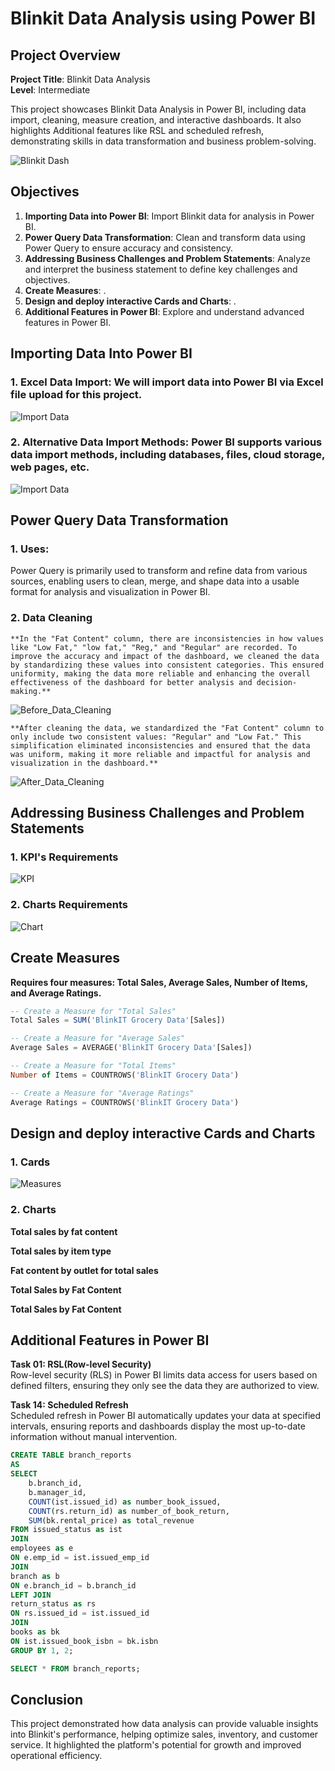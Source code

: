 # Blinkit Data Analysis using Power BI

## Project Overview

**Project Title**: Blinkit Data Analysis  
**Level**: Intermediate

This project showcases Blinkit Data Analysis in Power BI, including data import, cleaning, measure creation, and interactive dashboards. It also highlights Additional features like RSL and scheduled refresh, demonstrating skills in data transformation and business problem-solving.

![Blinkit Dash](Dashboard.jpg)

## Objectives

1. **Importing Data into Power BI**: Import Blinkit data for analysis in Power BI.
2. **Power Query Data Transformation**: Clean and transform data using Power Query to ensure accuracy and consistency.
3. **Addressing Business Challenges and Problem Statements**: Analyze and interpret the business statement to define key challenges and objectives.
4. **Create Measures**: .
5. **Design and deploy interactive Cards and Charts**: .
6. **Additional Features in Power BI**: Explore and understand advanced features in Power BI.

## Importing Data Into Power BI

### 1. Excel Data Import: We will import data into Power BI via Excel file upload for this project.
![Import Data](Excel-Data-Import.png)
### 2. Alternative Data Import Methods: Power BI supports various data import methods, including databases, files, cloud storage, web pages, etc. 
![Import Data](Alternative-Import-Methods.png)

## Power Query Data Transformation
### 1. Uses:
Power Query is primarily used to transform and refine data from various sources, enabling users to clean, merge, and shape data into a usable format for analysis and visualization in Power BI.

### 2. Data Cleaning

```**In the "Fat Content" column, there are inconsistencies in how values like "Low Fat," "low fat," "Reg," and "Regular" are recorded. To improve the accuracy and impact of the dashboard, we cleaned the data by standardizing these values into consistent categories. This ensured uniformity, making the data more reliable and enhancing the overall effectiveness of the dashboard for better analysis and decision-making.**    ```

![Before_Data_Cleaning](Before-data-cleaning.png)    

```**After cleaning the data, we standardized the "Fat Content" column to only include two consistent values: "Regular" and "Low Fat." This simplification eliminated inconsistencies and ensured that the data was uniform, making it more reliable and impactful for analysis and visualization in the dashboard.**   ```   

![After_Data_Cleaning](After-data-cleaning.png)

## Addressing Business Challenges and Problem Statements

### 1. KPI's Requirements
![KPI](KPI-Requirements.png)

### 2. Charts Requirements    
![Chart](Chart-Requirements.png)

## Create Measures    
**Requires four measures: Total Sales, Average Sales, Number of Items, and Average Ratings.**

```sql
-- Create a Measure for "Total Sales"
Total Sales = SUM('BlinkIT Grocery Data'[Sales])    

-- Create a Measure for "Average Sales"
Average Sales = AVERAGE('BlinkIT Grocery Data'[Sales])       

-- Create a Measure for "Total Items"
Number of Items = COUNTROWS('BlinkIT Grocery Data')    

-- Create a Measure for "Average Ratings"
Average Ratings = COUNTROWS('BlinkIT Grocery Data')             
```
## Design and deploy interactive Cards and Charts

### 1. Cards
![Measures](Measures.jpg)
### 2. Charts
**Total sales by fat content**

**Total sales by item type**

**Fat content by outlet for total sales**

**Total Sales by Fat Content**

**Total Sales by Fat Content**

## Additional Features in Power BI

**Task 01: RSL(Row-level Security)**  
Row-level security (RLS) in Power BI limits data access for users based on defined filters, ensuring they only see the data they are authorized to view.     


**Task 14: Scheduled Refresh**  
Scheduled refresh in Power BI automatically updates your data at specified intervals, ensuring reports and dashboards display the most up-to-date information without manual intervention.    

```sql
CREATE TABLE branch_reports
AS
SELECT 
    b.branch_id,
    b.manager_id,
    COUNT(ist.issued_id) as number_book_issued,
    COUNT(rs.return_id) as number_of_book_return,
    SUM(bk.rental_price) as total_revenue
FROM issued_status as ist
JOIN 
employees as e
ON e.emp_id = ist.issued_emp_id
JOIN
branch as b
ON e.branch_id = b.branch_id
LEFT JOIN
return_status as rs
ON rs.issued_id = ist.issued_id
JOIN 
books as bk
ON ist.issued_book_isbn = bk.isbn
GROUP BY 1, 2;

SELECT * FROM branch_reports;
```
## Conclusion

This project demonstrated how data analysis can provide valuable insights into Blinkit's performance, helping optimize sales, inventory, and customer service. It highlighted the platform's potential for growth and improved operational efficiency.
